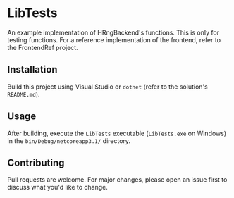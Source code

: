 ﻿# LibTests
An example implementation of HRngBackend's functions.
This is only for testing functions.
For a reference implementation of the frontend, refer to the FrontendRef project.

## Installation
Build this project using Visual Studio or `dotnet` (refer to the solution's `README.md`).

## Usage
After building, execute the `LibTests` executable (`LibTests.exe` on Windows) in the `bin/Debug/netcoreapp3.1/` directory.

## Contributing
Pull requests are welcome.
For major changes, please open an issue first to discuss what you'd like to change.
